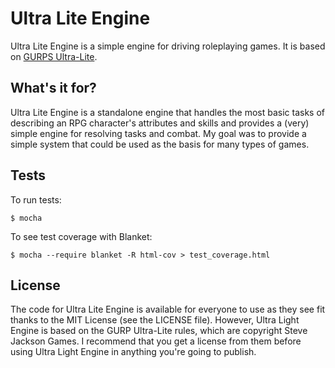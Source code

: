# Ultra Lite Engine

Ultra Lite Engine is a simple engine for driving roleplaying games. It is based on [GURPS Ultra-Lite](http://www.sjgames.com/gurps/books/ultra-lite/).

## What's it for?

Ultra Lite Engine is a standalone engine that handles the most basic tasks of describing an RPG character's attributes and skills and provides a (very) simple engine for resolving tasks and combat. My goal was to provide a simple system that could be used as the basis for many types of games.

## Tests

To run tests:

```
$ mocha
```

To see test coverage with Blanket:

```
$ mocha --require blanket -R html-cov > test_coverage.html
```

## License

The code for Ultra Lite Engine is available for everyone to use as they see fit thanks to the MIT License (see the LICENSE file). However, Ultra Light Engine is based on the GURP Ultra-Lite rules, which are copyright Steve Jackson Games. I recommend that you get a license from them before using Ultra Light Engine in anything you're going to publish.

